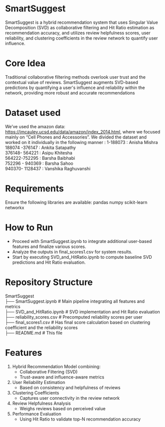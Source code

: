 # SmartSuggest
SmartSuggest is a hybrid recommendation system that uses Singular Value Decomposition (SVD) as collaborative filtering and Hit Ratio estimation as recommendation accuracy, and utilizes review helpfulness scores, user reliability, and clustering coefficients in the review network to quantify user influence.

# Core Idea
Traditional collaborative filtering methods overlook user trust and the contextual value of reviews. SmartSuggest augments SVD-based predictions by quantifying a user's influence and reliability within the network, providing more robust and accurate recommendations

# Dataset used 
We’ve used the amazon data: https://jmcauley.ucsd.edu/data/amazon/index_2014.html, where we focused mainly on “Cell Phones and Accessories”. We divided the dataset and worked on it individually in the following manner : 
	1-188073 :  Anisha Mishra\
  	188074 -376147 : Ankita Satapathy\
  	376148- 564221 : Asipu Khitesha\
  	564222-752295 : Barsha Baibhabi\
  	752296 - 940369 : Barsha Sahoo\
  	940370- 1128437 : Vanshika Raghuvanshi
  
# Requirements
Ensure the following libraries are available:
  pandas
  numpy
  scikit-learn
  networkx
  
# How to Run
- Proceed with SmartSuggest.ipynb to integrate additional user-based features and finalize various scores.
- Analyze the outputs in final_scores1.csv for system results.
- Start by executing SVD_and_HitRatio.ipynb to compute baseline SVD predictions and Hit Ratio evaluation.
  
# Repository Structure
SmartSuggest\
├── SmartSuggest.ipynb             # Main pipeline integrating all features and metrics\
├── SVD_and_HitRatio.ipynb         # SVD implementation and Hit Ratio evaluation\
├── reliability_scores.csv         # Precomputed reliability scores per user\
├── final_scores1.csv              # Has final score calculation based on clustering coefficient and the reliability scores\
├── README.md                      # This file

# Features
1. Hybrid Recommendation Model combining:
	- Collaborative Filtering (SVD)
	- Trust-aware and influence-aware metrics
2. User Reliability Estimation
	- Based on consistency and helpfulness of reviews
3. Clustering Coefficients
	- Captures user connectivity in the review network
4. Review Helpfulness Analysis
	- Weighs reviews based on perceived value
5. Performance Evaluation
	- Using Hit Ratio to validate top-N recommendation accuracy











